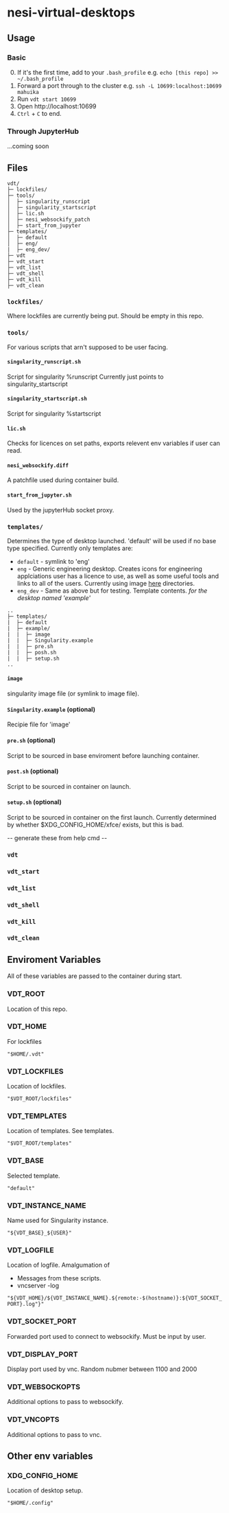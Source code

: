 # nesi-virtual-desktops


## Usage
### Basic
  0. If it's the first time, add to your `.bash_profile` e.g. `echo [this repo] >> ~/.bash_profile`
  1. Forward a port through to the cluster e.g. `ssh -L 10699:localhost:10699 mahuika`
  2. Run `vdt start 10699`
  3. Open http://localhost:10699
  4. `Ctrl` + `C` to end.
### Through JupyterHub
...coming soon

## Files
```
vdt/
├─ lockfiles/
├─ tools/
│  ├─ singularity_runscript
│  ├─ singularity_startscript
│  ├─ lic.sh
│  ├─ nesi_websockify_patch
│  ├─ start_from_jupyter
├─ templates/
│  ├─ default
│  ├─ eng/
|  ├─ eng_dev/
├─ vdt
├─ vdt_start
├─ vdt_list
├─ vdt_shell
├─ vdt_kill
├─ vdt_clean
```
### `lockfiles/`
Where lockfiles are currently being put. Should be empty in this repo.

### `tools/`
For various scripts that arn't supposed to be user facing.

#### `singularity_runscript.sh`
Script for singularity %runscript
Currently just points to singularity_startscript
#### `singularity_startscript.sh`
Script for singularity %startscript
#### `lic.sh`
Checks for licences on set paths, exports relevent env variables if user can read.
#### `nesi_websockify.diff`
A patchfile used during container build.
#### `start_from_jupyter.sh`
Used by the jupyterHub socket proxy.

### `templates/` 
Determines the type of desktop launched.
'default' will be used if no base type specified.
Currently only templates are:
* `default` - symlink to 'eng'
* `eng` - Generic engineering desktop. Creates icons for engineering applciations user has a licence to use, as well as some useful tools and links to all of the users. Currently using image [here](https://github.com/nesi/nesi-singularity-recipes/tree/master/centos/turbo_xfce_centos) directories.
* `eng_dev` - Same as above but for testing.
Template contents.
*for the desktop named 'example'*
```
..
├─ templates/
|  ├─ default
|  ├─ example/
|  |  ├─ image
|  |  ├─ Singularity.example
|  |  ├─ pre.sh
|  |  ├─ posh.sh
|  |  ├─ setup.sh
..
```
#### `image`
singularity image file (or symlink to image file).

#### `Singularity.example` (optional)
Recipie file for 'image'

#### `pre.sh` (optional)
Script to be sourced in base enviroment before launching container.

#### `post.sh` (optional)
Script to be sourced in container on launch.

#### `setup.sh` (optional)
Script to be sourced in container on the first launch.
Currently determined by whether $XDG_CONFIG_HOME/xfce/ exists, but this is bad.


-- generate these from help cmd --
### `vdt`

### `vdt_start`
### `vdt_list`
### `vdt_shell`
### `vdt_kill`
### `vdt_clean`

## Enviroment Variables
All of these variables are passed to the container during start.

### VDT_ROOT

Location of this repo.

### VDT_HOME 

For lockfiles

`"$HOME/.vdt"`

### VDT_LOCKFILES
Location of lockfiles.

`"$VDT_ROOT/lockfiles"`
### VDT_TEMPLATES 
Location of templates. See templates.

`"$VDT_ROOT/templates"`
### VDT_BASE
Selected template.

`"default"`
### VDT_INSTANCE_NAME
Name used for Singularity instance.

`"${VDT_BASE}_${USER}"`
### VDT_LOGFILE
Location of logfile.
Amalgumation of
* Messages from these scripts.
* vncserver -log

`"${VDT_HOME}/${VDT_INSTANCE_NAME}.${remote:-$(hostname)}:${VDT_SOCKET_PORT}.log"}"`
### VDT_SOCKET_PORT
Forwarded port used to connect to websockify. 
Must be input by user.
### VDT_DISPLAY_PORT
Display port used by vnc.
Random nubmer between 1100 and 2000
### VDT_WEBSOCKOPTS
Additional options to pass to websockify.
### VDT_VNCOPTS
Additional options to pass to vnc.

## Other env variables
### XDG_CONFIG_HOME
Location of desktop setup.

`"$HOME/.config"`
